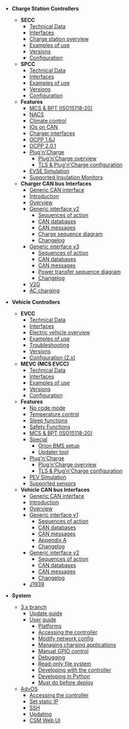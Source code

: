 - **Charge Station Controllers**
  - **SECC**
    - [Technical Data](charge-controllers/ADM-CS-SECC/introduction.md)
    <!-- - [SECC Hardware manual](charge-controllers/ADM-CS-SECC/README.md) -->
    - [Interfaces](charge-controllers/ADM-CS-SECC/interfaces.md)
    - [Charge station overview](charge-controllers/ADM-CS-SECC/evse_overview.md)
    - [Examples of use](charge-controllers/ADM-CS-SECC/examples.md)
    - [Versions](charge-controllers/secc_versions.md)
    - [Configuration](charge-controllers/secc_configuration.md)
    <!-- - [Migration from 3.x to 4.x](charge-controllers/secc_migration_3_to_4.md) -->
  - **SPCC**
    - [Technical Data](charge-controllers/ADM-CS-SPCC/introduction.md)
    <!-- - [SPCC Hardware manual](charge-controllers/ADM-CS-SPCC/README.md) -->
    - [Interfaces](charge-controllers/ADM-CS-SPCC/interfaces.md)
    <!-- - [Charge station overview](charge-controllers/ADM-CS-SPCC/evse_overview.md) -->
    - [Examples of use](charge-controllers/ADM-CS-SPCC/examples.md)
    - [Versions](charge-controllers/spcc_versions.md)
    - [Configuration](charge-controllers/spcc_configuration.md)
  - **Features**
      <!-- - [Features](charge-controllers/secc_features.md) -->
    - [MCS & BPT (ISO15118-20)](charge-controllers/secc_generic/sequences_v3.md)
    - [NACS](charge-controllers/secc_nacs.md)
    - [Climate control](charge-controllers/secc_climate_control.md)
    - [IOs on CAN](charge-controllers/secc_can_ios.md)
    <!-- - [OCPP](charge-controllers/secc_ocpp.md) -->
    - [Charger interfaces](charge-controllers/charger_interfaces.md)
    <!-- - [Special](charge-controllers/secc_special.md)
        - [Flashing Advantics power modules](charge-controllers/secc_afpu.md) -->
    - [OCPP 1.6J](charge-controllers/ocpp16j.md)
    - [OCPP 2.0.1](charge-controllers/ocpp201.md)
    - [Plug'n'Charge](charge-controllers/tls_pnc/introduction.md)
      - [Plug'n'Charge overview](charge-controllers/tls_pnc/pnc_primer.md)
      - [TLS & Plug'n'Charge configuration](charge-controllers/tls_pnc/tls_pnc_config.md)
    - [EVSE Simulation](charge-controllers/charger-simulation.md)
    - [Supported Insulation Monitors](charge-controllers/evse-supported-insulation-monitors.md)
  - **Charger CAN bus Interfaces**
    - [Generic CAN interface](charge-controllers/secc_generic/README.md)
    - [Introduction](charge-controllers/secc_generic/introduction.md)
    - [Overview](charge-controllers/secc_generic/overview.md)
    - [Generic interface v2](charge-controllers/secc_generic/README_v2.md)
      - [Sequences of action](charge-controllers/secc_generic/sequences.md)
      - [CAN databases](charge-controllers/secc_generic/databases.md)
      - [CAN messages](charge-controllers/secc_generic/can.md)
      - [Charge sequence diagram](charge-controllers/secc_generic/appendix-a.md)
      - [Changelog](charge-controllers/secc_generic/changelog.md)
    - [Generic interface v3](charge-controllers/secc_generic/README_v3.md)
      - [Sequences of action](charge-controllers/secc_generic/sequences_v3.md)
      - [CAN databases](charge-controllers/secc_generic/databases_v3.md)
      - [CAN messages](charge-controllers/secc_generic/can_v3.md)
      - [Power transfer sequence diagram](charge-controllers/secc_generic/power_transfer_sequence_diagram.md)
      - [Changelog](charge-controllers/secc_generic/changelog_v3.md)
    - [V2G](charge-controllers/secc_generic/secc_bidirectional.md)
    - [AC charging](charge-controllers/secc_ac_charging.md)

- **Vehicle Controllers**
    <!-- - [Specifications](charge-controllers/ADM-CS-EVCC/specifications.md) -->
  - **EVCC**
    - [Technical Data](charge-controllers/ADM-CS-EVCC/introduction.md)
    <!-- - [Hardware manual](charge-controllers/ADM-CS-EVCC/README.md) -->
    - [Interfaces](charge-controllers/ADM-CS-EVCC/interfaces.md)
    - [Electric vehicle overview](charge-controllers/ADM-CS-EVCC/ev_overview.md)
    - [Examples of use](charge-controllers/ADM-CS-EVCC/examples.md)
    - [Troubleshooting](charge-controllers/ADM-CS-EVCC/troubleshooting.md)
    - [Versions](charge-controllers/evcc_versions.md)
    - [Configuration (2.x)](charge-controllers/evcc_configuration/README.md)
  - **MEVC (MCS EVCC)**
    - [Technical Data](charge-controllers/ADM-CS-MEVC/introduction.md)
    <!-- - [Hardware manual](charge-controllers/ADM-CS-MEVC/README.md) -->
    - [Interfaces](charge-controllers/ADM-CS-MEVC/interfaces.md)
    <!-- - [Electric vehicle overview](charge-controllers/ADM-CS-EVCC/ev_overview.md) -->
    - [Examples of use](charge-controllers/ADM-CS-MEVC/examples.md)
    <!-- - [Troubleshooting](charge-controllers/ADM-CS-EVCC/troubleshooting.md) -->
    - [Versions](charge-controllers/mevc_versions.md)
    - [Configuration](charge-controllers/mevc_configuration/README.md)
  - **Features**
      <!-- - [Features](charge-controllers/evcc_features.md) -->
    - [No code mode](charge-controllers/evcc_no_code_mode.md)
    - [Temperature control](charge-controllers/evcc_temperature_control.md)
    - [Sleep functions](charge-controllers/evcc_sleep.md)
    - [Safety Functions](charge-controllers/evcc_safety_functions.md)
    - [MCS & BPT (ISO15118-20)](charge-controllers/evcc_bidirectional.md)
    - [Special](charge-controllers/evcc_special.md)
      - [Orion BMS setup](charge-controllers/evcc_orion_bms/orion_bms_integration.md)
      - [Updater tool](charge-controllers/evcc_updater.md)
    - [Plug'n'Charge](charge-controllers/tls_pnc/introduction.md)
      - [Plug'n'Charge overview](charge-controllers/tls_pnc/pnc_primer.md)
      - [TLS & Plug'n'Charge configuration](charge-controllers/tls_pnc/tls_pnc_config.md)
    - [PEV Simulation](charge-controllers/vehicle-simulation.md)
    - [Supported sensors](charge-controllers/pev-supported-sensors.md)
  - **Vehicle CAN bus Interfaces**
    - [Generic CAN interface](charge-controllers/evcc_generic/README.md)
    - [Introduction](charge-controllers/evcc_generic/introduction.md)
    - [Overview](charge-controllers/evcc_generic/overview.md)
    - [Generic interface v1](charge-controllers/evcc_generic/README_v1.md)
      - [Sequences of action](charge-controllers/evcc_generic/sequences.md)
      - [CAN databases](charge-controllers/evcc_generic/databases.md)
      - [CAN messages](charge-controllers/evcc_generic/can.md)
      - [Appendix A](charge-controllers/evcc_generic/appendix-a.md)
      - [Changelog](charge-controllers/evcc_generic/changelog.md)
    - [Generic interface v2](charge-controllers/evcc_generic/README_v2.md)
      - [Sequences of action](charge-controllers/evcc_generic/sequences_v2.md)
      - [CAN databases](charge-controllers/evcc_generic/databases_v2.md)
      - [CAN messages](charge-controllers/evcc_generic/can_v2.md)
      - [Changelog](charge-controllers/evcc_generic/changelog_v2.md)
    - [J1939](charge-controllers/evcc_generic/j1939.md)

- **System**
  - [3.x branch](charge-controllers/systems_branch3.md)
    - [Update guide](charge-controllers/sys3_update.md)
    - [User guide](charge-controllers/sys3_user/README.md)
      - [Platforms](charge-controllers/sys3_user/platforms.md)
      - [Accessing the controller](charge-controllers/sys3_user/access.md)
      - [Modify network config](charge-controllers/sys3_user/set-different-ip.md)
      - [Managing charging applications](charge-controllers/sys3_user/applications.md)
      - [Manual GPIO control](charge-controllers/sys3_user/gpios.md)
      - [Debugging](charge-controllers/sys3_user/debugging.md)
      - [Read-only file system](charge-controllers/sys3_user/read-only.md)
      - [Developing with the controller](charge-controllers/sys3_user/developing.md)
      - [Developing in Python](charge-controllers/sys3_user/python.md)
      - [Must do before deploy](charge-controllers/sys3_user/must-do-before-deploy.md)
  - [AdvOS](charge-controllers/advantics_os/README.md)
    - [Accessing the controller](charge-controllers/advantics_os/connecting.md)
    - [Set static IP](charge-controllers/advantics_os/static-ip.md)
    - [SSH](charge-controllers/advantics_os/ssh.md)
    - [Updating](charge-controllers/advantics_os/updating.md)
    - [CSM Web UI](charge-controllers/advantics_os/csm-web-ui.md)
    <!-- - [4.x branch](charge-controllers/systems_branch4.m) -->
